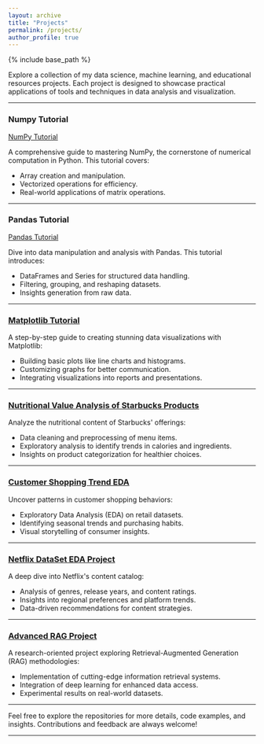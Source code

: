 ```yaml
---
layout: archive
title: "Projects"
permalink: /projects/
author_profile: true
---
```


{% include base_path %}



Explore a collection of my data science, machine learning, and educational resources projects. Each project is designed to showcase practical applications of tools and techniques in data analysis and visualization.

---

### Numpy Tutorial

[NumPy Tutorial](https://github.com/YusufAltuntas/numpy-tutorial)

A comprehensive guide to mastering NumPy, the cornerstone of numerical computation in Python. This tutorial covers:
- Array creation and manipulation.
- Vectorized operations for efficiency.
- Real-world applications of matrix operations.

---

### Pandas Tutorial

[Pandas Tutorial](https://github.com/YusufAltuntas/pandas-tutorial)

Dive into data manipulation and analysis with Pandas. This tutorial introduces:
- DataFrames and Series for structured data handling.
- Filtering, grouping, and reshaping datasets.
- Insights generation from raw data.

---

### [Matplotlib Tutorial](https://github.com/YusufAltuntas/matplotlib-tutorial)
A step-by-step guide to creating stunning data visualizations with Matplotlib:
- Building basic plots like line charts and histograms.
- Customizing graphs for better communication.
- Integrating visualizations into reports and presentations.

---

### [Nutritional Value Analysis of Starbucks Products](https://github.com/YusufAltuntas/nutritional-value-analysis-of-starbucks-products)
Analyze the nutritional content of Starbucks' offerings:
- Data cleaning and preprocessing of menu items.
- Exploratory analysis to identify trends in calories and ingredients.
- Insights on product categorization for healthier choices.

---

### [Customer Shopping Trend EDA](https://github.com/YusufAltuntas/customer-shopping-trend-EDA)
Uncover patterns in customer shopping behaviors:
- Exploratory Data Analysis (EDA) on retail datasets.
- Identifying seasonal trends and purchasing habits.
- Visual storytelling of consumer insights.

---

### [Netflix DataSet EDA Project](https://github.com/YusufAltuntas/Netflix-DataSet-EDA-project)
A deep dive into Netflix's content catalog:
- Analysis of genres, release years, and content ratings.
- Insights into regional preferences and platform trends.
- Data-driven recommendations for content strategies.

---

### [Advanced RAG Project](https://github.com/YusufAltuntas/advanced-rag-project)
A research-oriented project exploring Retrieval-Augmented Generation (RAG) methodologies:
- Implementation of cutting-edge information retrieval systems.
- Integration of deep learning for enhanced data access.
- Experimental results on real-world datasets.

---

Feel free to explore the repositories for more details, code examples, and insights. Contributions and feedback are always welcome!

--- 